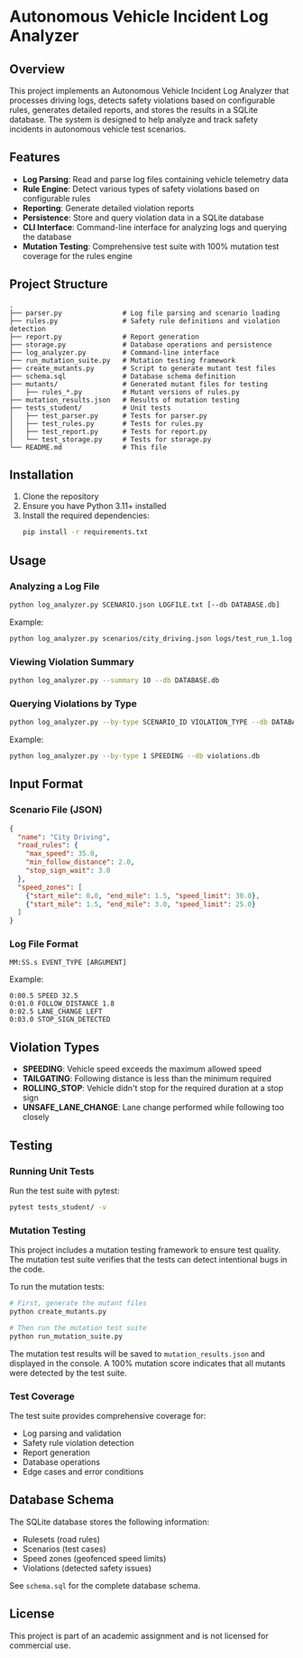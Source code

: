 # Autonomous Vehicle Incident Log Analyzer

## Overview
This project implements an Autonomous Vehicle Incident Log Analyzer that processes driving logs, detects safety violations based on configurable rules, generates detailed reports, and stores the results in a SQLite database. The system is designed to help analyze and track safety incidents in autonomous vehicle test scenarios.

## Features
- **Log Parsing**: Read and parse log files containing vehicle telemetry data
- **Rule Engine**: Detect various types of safety violations based on configurable rules
- **Reporting**: Generate detailed violation reports
- **Persistence**: Store and query violation data in a SQLite database
- **CLI Interface**: Command-line interface for analyzing logs and querying the database
- **Mutation Testing**: Comprehensive test suite with 100% mutation test coverage for the rules engine

## Project Structure
```
.
├── parser.py               # Log file parsing and scenario loading
├── rules.py                # Safety rule definitions and violation detection
├── report.py               # Report generation
├── storage.py              # Database operations and persistence
├── log_analyzer.py         # Command-line interface
├── run_mutation_suite.py   # Mutation testing framework
├── create_mutants.py       # Script to generate mutant test files
├── schema.sql              # Database schema definition
├── mutants/                # Generated mutant files for testing
│   ├── rules_*.py          # Mutant versions of rules.py
├── mutation_results.json   # Results of mutation testing
├── tests_student/          # Unit tests
│   ├── test_parser.py      # Tests for parser.py
│   ├── test_rules.py       # Tests for rules.py
│   ├── test_report.py      # Tests for report.py
│   └── test_storage.py     # Tests for storage.py
└── README.md               # This file
```

## Installation
1. Clone the repository
2. Ensure you have Python 3.11+ installed
3. Install the required dependencies:
   ```bash
   pip install -r requirements.txt
   ```

## Usage

### Analyzing a Log File
```bash
python log_analyzer.py SCENARIO.json LOGFILE.txt [--db DATABASE.db]
```

Example:
```bash
python log_analyzer.py scenarios/city_driving.json logs/test_run_1.log --db violations.db
```

### Viewing Violation Summary
```bash
python log_analyzer.py --summary 10 --db DATABASE.db
```

### Querying Violations by Type
```bash
python log_analyzer.py --by-type SCENARIO_ID VIOLATION_TYPE --db DATABASE.db
```

Example:
```bash
python log_analyzer.py --by-type 1 SPEEDING --db violations.db
```

## Input Format

### Scenario File (JSON)
```json
{
  "name": "City Driving",
  "road_rules": {
    "max_speed": 35.0,
    "min_follow_distance": 2.0,
    "stop_sign_wait": 3.0
  },
  "speed_zones": [
    {"start_mile": 0.0, "end_mile": 1.5, "speed_limit": 30.0},
    {"start_mile": 1.5, "end_mile": 3.0, "speed_limit": 25.0}
  ]
}
```

### Log File Format
```
MM:SS.s EVENT_TYPE [ARGUMENT]
```

Example:
```
0:00.5 SPEED 32.5
0:01.0 FOLLOW_DISTANCE 1.8
0:02.5 LANE_CHANGE LEFT
0:03.0 STOP_SIGN_DETECTED
```

## Violation Types
- **SPEEDING**: Vehicle speed exceeds the maximum allowed speed
- **TAILGATING**: Following distance is less than the minimum required
- **ROLLING_STOP**: Vehicle didn't stop for the required duration at a stop sign
- **UNSAFE_LANE_CHANGE**: Lane change performed while following too closely

## Testing
### Running Unit Tests
Run the test suite with pytest:
```bash
pytest tests_student/ -v
```

### Mutation Testing
This project includes a mutation testing framework to ensure test quality. The mutation test suite verifies that the tests can detect intentional bugs in the code.

To run the mutation tests:
```bash
# First, generate the mutant files
python create_mutants.py

# Then run the mutation test suite
python run_mutation_suite.py
```

The mutation test results will be saved to `mutation_results.json` and displayed in the console. A 100% mutation score indicates that all mutants were detected by the test suite.

### Test Coverage
The test suite provides comprehensive coverage for:
- Log parsing and validation
- Safety rule violation detection
- Report generation
- Database operations
- Edge cases and error conditions

## Database Schema
The SQLite database stores the following information:
- Rulesets (road rules)
- Scenarios (test cases)
- Speed zones (geofenced speed limits)
- Violations (detected safety issues)

See `schema.sql` for the complete database schema.

## License
This project is part of an academic assignment and is not licensed for commercial use.
